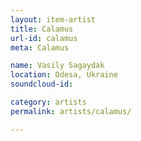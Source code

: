 ```yaml
---
layout: item-artist
title: Calamus
url-id: calamus
meta: Calamus

name: Vasily Sagaydak
location: Odesa, Ukraine
soundcloud-id: 

category: artists
permalink: artists/calamus/

---
```



